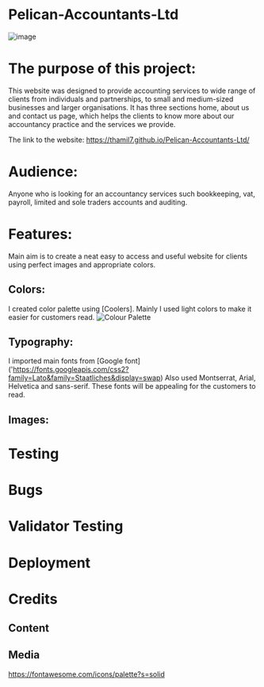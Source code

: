 # Pelican-Accountants-Ltd
![image](https://user-images.githubusercontent.com/106749935/184704069-54a77e80-aa1d-4a26-be1e-4344151efb7c.png)

# The purpose of this project:
This website was designed to provide accounting services to wide range of clients from individuals and partnerships, to small and medium-sized businesses and larger organisations. 
It has three sections home, about us and contact us page, which helps the clients to know more about our accountancy practice and the services we provide.

The link to the website: https://thamil7.github.io/Pelican-Accountants-Ltd/

# Audience:
Anyone who is looking for an accountancy services such bookkeeping, vat, payroll, limited and sole traders accounts and auditing.
# Features:

Main aim is to create a neat easy to access and useful website for clients using perfect images and appropriate colors.
## Colors: 
I created color palette using [Coolers].
Mainly I used light colors to make it easier for customers read. 
![Colour Palette](./assets/images/Color%20palette.png)

## Typography:
I imported main fonts from [Google font] ('https://fonts.googleapis.com/css2?family=Lato&family=Staatliches&display=swap)
Also used Montserrat, Arial, Helvetica and sans-serif. These fonts will be appealing for the customers to read.

## Images:

# Testing
# Bugs

# Validator Testing
# Deployment
# Credits
## Content
## Media
https://fontawesome.com/icons/palette?s=solid
